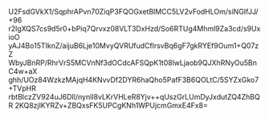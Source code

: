 U2FsdGVkX1/SqphrAPvn70ZiqP3FQOGxetBlMCC5LV2vFodHLOm/siNGIfJJ/+96
r2lgXQS7cs9d5r0+bPiq7Qrvxz08VLT3DxHzd/So6RTUg4Mhml9Za3cd/s9UxioO
yAJ4Bo15TIknZ/aijuB6Lje10MvyQVRUfudCflrsvBq6gF7gkRYEf9Oum1+Q07zZ
WbyJBnRP/RhrVrS5MCVnNf3dOCdcAFSQpK1t08lwLjaob9QJXhRNyOu5BnC4w+aX
ghh/UOz84WzkzMAjqH4KNvvDf2DYR6haQho5PafF3B6QOLtC/5SYZxGko7+TVpHR
rbtBlczZV924uJ6DIl/nynlI8vLKrVHLeR8Yjv++qUszGrLUmDyJxdutZQ4ZhBQR
2KQ8zjlKYRZv+ZBQxsFK5UPCgKNh1WPUjcmGmxE4Fx8=
